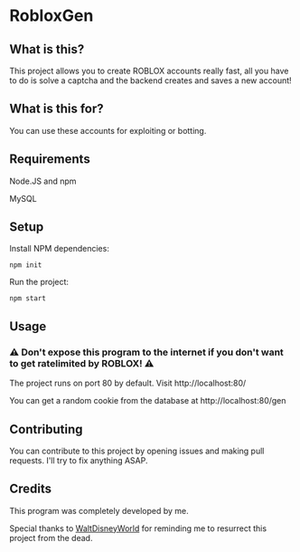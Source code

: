 # RobloxGen
## What is this?
This project allows you to create ROBLOX accounts really fast, all you have to do is solve a captcha and the backend creates and saves a new account!

## What is this for?
You can use these accounts for exploiting or botting.

## Requirements
Node.JS and npm

MySQL

## Setup
Install NPM dependencies:

```npm init```

Run the project:

``` npm start ```

## Usage
### ⚠ Don't expose this program to the internet if you don't want to get ratelimited by ROBLOX! ⚠
The project runs on port 80 by default. Visit http://localhost:80/

You can get a random cookie from the database at http://localhost:80/gen

## Contributing
You can contribute to this project by opening issues and making pull requests. I'll try to fix anything ASAP.

## Credits
This program was completely developed by me.

Special thanks to [WaltDisneyWorld](https://github.com/WaltDisneyWorld) for reminding me to resurrect this project from the dead.
